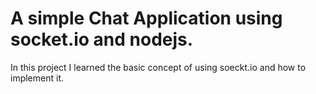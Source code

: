 # A simple Chat Application using socket.io and nodejs.
In this project I learned the basic concept of using soeckt.io and how to implement it.
